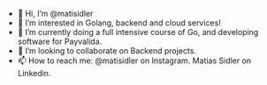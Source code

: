 - 👋 Hi, I’m @matisidler
- 👀 I’m interested in Golang, backend and cloud services!
- 🌱 I’m currently doing a full intensive course of Go, and developing software for Payvalida.
- 💞️ I’m looking to collaborate on Backend projects.
- 📫 How to reach me: @matisidler on Instagram. Matias Sidler on Linkedin.

<!---
matisidler/matisidler is a ✨ special ✨ repository because its `README.md` (this file) appears on your GitHub profile.
You can click the Preview link to take a look at your changes.
--->

